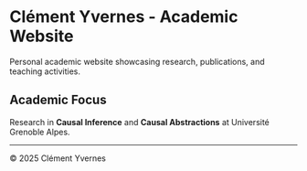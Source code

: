 # Clément Yvernes - Academic Website

Personal academic website showcasing research, publications, and teaching activities.

## Academic Focus

Research in **Causal Inference** and **Causal Abstractions** at Université Grenoble Alpes.

---

© 2025 Clément Yvernes